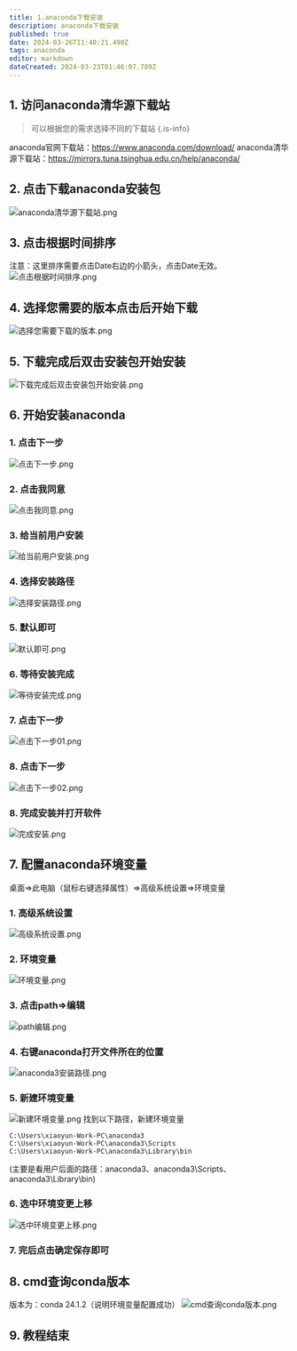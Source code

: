 ```yaml
---
title: 1.anaconda下载安装
description: anaconda下载安装
published: true
date: 2024-03-26T11:40:21.490Z
tags: anaconda
editor: markdown
dateCreated: 2024-03-23T01:46:07.789Z
---
```


## 1. 访问anaconda清华源下载站
> 可以根据您的需求选择不同的下载站
{.is-info}

anaconda官网下载站：https://www.anaconda.com/download/
anaconda清华源下载站：https://mirrors.tuna.tsinghua.edu.cn/help/anaconda/

## 2. 点击下载anaconda安装包
![anaconda清华源下载站.png](/wiki/python/anaconda/anaconda清华源下载站.png)

## 3. 点击根据时间排序
注意：这里排序需要点击Date右边的小箭头，点击Date无效。
![点击根据时间排序.png](/wiki/python/anaconda/点击根据时间排序.png)

## 4. 选择您需要的版本点击后开始下载
![选择您需要下载的版本.png](/wiki/python/anaconda/选择您需要下载的版本.png)

## 5. 下载完成后双击安装包开始安装
![下载完成后双击安装包开始安装.png](/wiki/python/anaconda/下载完成后双击安装包开始安装.png)

## 6. 开始安装anaconda

### 1. 点击下一步
![点击下一步.png](/wiki/python/anaconda/点击下一步.png)

### 2. 点击我同意
![点击我同意.png](/wiki/python/anaconda/点击我同意.png)

### 3. 给当前用户安装
![给当前用户安装.png](/wiki/python/anaconda/给当前用户安装.png)

### 4. 选择安装路径
![选择安装路径.png](/wiki/python/anaconda/选择安装路径.png)

### 5. 默认即可
![默认即可.png](/wiki/python/anaconda/默认即可.png)

### 6. 等待安装完成
![等待安装完成.png](/wiki/python/anaconda/等待安装完成.png)

### 7. 点击下一步
![点击下一步01.png](/wiki/python/anaconda/点击下一步01.png)

### 8. 点击下一步
![点击下一步02.png](/wiki/python/anaconda/点击下一步02.png)

### 8. 完成安装并打开软件
![完成安装.png](/wiki/python/anaconda/完成安装.png)

## 7. 配置anaconda环境变量
桌面=>此电脑（鼠标右键选择属性）=>高级系统设置=>环境变量
### 1. 高级系统设置
![高级系统设置.png](/wiki/python/anaconda/高级系统设置.png)

### 2. 环境变量
![环境变量.png](/wiki/python/anaconda/环境变量.png)

### 3. 点击path=>编辑
![path编辑.png](/wiki/python/anaconda/path编辑.png)

### 4. 右键anaconda打开文件所在的位置
![anaconda3安装路径.png](/wiki/python/anaconda/anaconda3安装路径.png)

### 5. 新建环境变量
![新建环境变量.png](/wiki/python/anaconda/新建环境变量.png)
找到以下路径，新建环境变量
```
C:\Users\xiaoyun-Work-PC\anaconda3
C:\Users\xiaoyun-Work-PC\anaconda3\Scripts
C:\Users\xiaoyun-Work-PC\anaconda3\Library\bin
```
(主要是看用户后面的路径：anaconda3、anaconda3\Scripts、anaconda3\Library\bin)

### 6. 选中环境变更上移
![选中环境变更上移.png](/wiki/python/anaconda/选中环境变更上移.png)

### 7. 完后点击确定保存即可

## 8. cmd查询conda版本
版本为：conda 24.1.2（说明环境变量配置成功）
![cmd查询conda版本.png](/wiki/python/anaconda/cmd查询conda版本.png)

## 9. 教程结束





